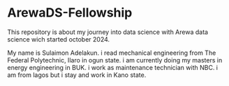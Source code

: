 # ArewaDS-Fellowship

This repository is about my journey into data science with Arewa data science wich started october 2024.

My name is Sulaimon Adelakun.
i read mechanical engineering from The Federal Polytechnic, Ilaro in ogun state.
i am currently doing my masters in energy engineering in BUK.
i work as maintenance technician with NBC.
i am from lagos but i stay and work in Kano state.
